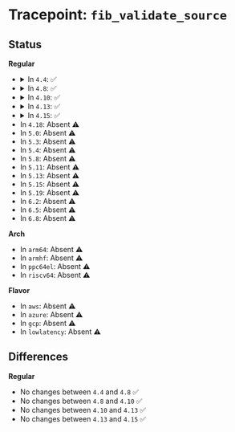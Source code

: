 # Tracepoint: <code>fib_validate_source</code>

## Status
<b>Regular</b>
<ul>
<li>
<details>
<summary>In <code>4.4</code>: ✅</summary>

Event:

```c
struct trace_event_raw_fib_validate_source {
    struct trace_entry ent;
    u32 __data_loc_name;
    int oif;
    int iif;
    __u8 tos;
    __u8 src[4];
    __u8 dst[4];
    char __data[0];
};
```
Function:

```c
void trace_event_raw_event_fib_validate_source(void *__data, const struct net_device *dev, const struct flowi4 *flp);
```
</details>
</li>
<li>
<details>
<summary>In <code>4.8</code>: ✅</summary>

Event:

```c
struct trace_event_raw_fib_validate_source {
    struct trace_entry ent;
    u32 __data_loc_name;
    int oif;
    int iif;
    __u8 tos;
    __u8 src[4];
    __u8 dst[4];
    char __data[0];
};
```
Function:

```c
void trace_event_raw_event_fib_validate_source(void *__data, const struct net_device *dev, const struct flowi4 *flp);
```
</details>
</li>
<li>
<details>
<summary>In <code>4.10</code>: ✅</summary>

Event:

```c
struct trace_event_raw_fib_validate_source {
    struct trace_entry ent;
    u32 __data_loc_name;
    int oif;
    int iif;
    __u8 tos;
    __u8 src[4];
    __u8 dst[4];
    char __data[0];
};
```
Function:

```c
void trace_event_raw_event_fib_validate_source(void *__data, const struct net_device *dev, const struct flowi4 *flp);
```
</details>
</li>
<li>
<details>
<summary>In <code>4.13</code>: ✅</summary>

Event:

```c
struct trace_event_raw_fib_validate_source {
    struct trace_entry ent;
    u32 __data_loc_name;
    int oif;
    int iif;
    __u8 tos;
    __u8 src[4];
    __u8 dst[4];
    char __data[0];
};
```
Function:

```c
void trace_event_raw_event_fib_validate_source(void *__data, const struct net_device *dev, const struct flowi4 *flp);
```
</details>
</li>
<li>
<details>
<summary>In <code>4.15</code>: ✅</summary>

Event:

```c
struct trace_event_raw_fib_validate_source {
    struct trace_entry ent;
    u32 __data_loc_name;
    int oif;
    int iif;
    __u8 tos;
    __u8 src[4];
    __u8 dst[4];
    char __data[0];
};
```
Function:

```c
void trace_event_raw_event_fib_validate_source(void *__data, const struct net_device *dev, const struct flowi4 *flp);
```
</details>
</li>
<li>
In <code>4.18</code>: Absent ⚠️
</li>
<li>
In <code>5.0</code>: Absent ⚠️
</li>
<li>
In <code>5.3</code>: Absent ⚠️
</li>
<li>
In <code>5.4</code>: Absent ⚠️
</li>
<li>
In <code>5.8</code>: Absent ⚠️
</li>
<li>
In <code>5.11</code>: Absent ⚠️
</li>
<li>
In <code>5.13</code>: Absent ⚠️
</li>
<li>
In <code>5.15</code>: Absent ⚠️
</li>
<li>
In <code>5.19</code>: Absent ⚠️
</li>
<li>
In <code>6.2</code>: Absent ⚠️
</li>
<li>
In <code>6.5</code>: Absent ⚠️
</li>
<li>
In <code>6.8</code>: Absent ⚠️
</li>
</ul>
<b>Arch</b>
<ul>
<li>
In <code>arm64</code>: Absent ⚠️
</li>
<li>
In <code>armhf</code>: Absent ⚠️
</li>
<li>
In <code>ppc64el</code>: Absent ⚠️
</li>
<li>
In <code>riscv64</code>: Absent ⚠️
</li>
</ul>
<b>Flavor</b>
<ul>
<li>
In <code>aws</code>: Absent ⚠️
</li>
<li>
In <code>azure</code>: Absent ⚠️
</li>
<li>
In <code>gcp</code>: Absent ⚠️
</li>
<li>
In <code>lowlatency</code>: Absent ⚠️
</li>
</ul>

## Differences
<b>Regular</b>
<ul>
<li>
No changes between <code>4.4</code> and <code>4.8</code> ✅
</li>
<li>
No changes between <code>4.8</code> and <code>4.10</code> ✅
</li>
<li>
No changes between <code>4.10</code> and <code>4.13</code> ✅
</li>
<li>
No changes between <code>4.13</code> and <code>4.15</code> ✅
</li>
</ul>
